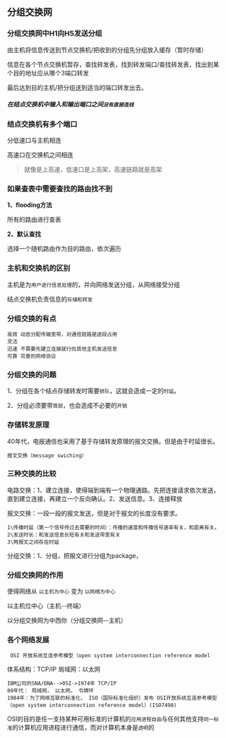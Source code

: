 ## 分组交换网
### 分组交换网中H1向H5发送分组
由主机将信息传送到节点交换机/把收到的分组先分组放入缓存（暂时存储）

信息在各个节点交换机暂存，查找转发表，找到转发端口/查找转发表，找出到某个目的地址应从哪个3端口转发

最后达到目的主机/把分组送到适当的端口转发出去。

##### 在结点交换机中输入和输出端口之间`没有直接连线`

### 结点交换机有多个端口
分低速口与主机相连

高速口在交换机之间相连
>就像是上高速，低速口是上高架，高速链路就是高架

### 如果查表中需要查找的路由找不到
**1、flooding方法**

所有的路由进行查表

**2、默认查找**

选择一个随机路由作为目的路由，依次遍历

### 主机和交换机的区别
主机是为`用户进行信息处理`的，并向网络发送分组，从网络接受分组

结点交换机负责信息的`存储和转发`

### 分组交换的有点
```
高效 动态分配传输宽带，对通信链路是逐段占用
灵活 
迅速 不需要先建立连接就行向其他主机发送信息
可靠 完善的网络协议
```

### 分组交换的问题
1、分组在各个结点存储转发时需要`排队`，这就会造成一定的`时延`。

2、分组必须要带`首部`，也会造成不必要的`开销`

### 存储转发原理
40年代，电报通信也采用了基于存储转发原理的报文交换。但是由于时延很长。

`报文交换（message swiching）`

### 三种交换的比较
电路交换：1、建立连接，使得端到端有一个物理通路。先把连接请求依次发送，直到建立连接，再建立一个反向确认。2、发送信息。3、连接释放

报文交换：一段一段的报文发送，但是对于报文的长度没有要求。
```
1\传播时延（第一个信号传过去需要的时间）：传播的速度和传播信号速率有关，和距离有关。
2\发送时长：和发送信息长短有关和发送带宽有关
3\两报文之间存在时延
```
分组交换：1、分组，把报文进行分组为package，

### 分组交换网的作用
使得网络从 `以主机为中心` 变为 `以网络为中心`

以主机位中心（主机--终端）

以分组交换网为中西你（分组交换网--主机）

### 各个网络发展
` OSI 开放系统互连参考模型（open system interconnection reference model`

体系结构：TCP/IP 局域网：以太网
```
IBM公司的SNA/DNA-->0SI->1974年 TCP/IP
80年代： 局域网， 以太网， 令牌环
1984年：为了网络互联的标准化， ISO（国际标准化组织）发布 OSI开放系统互连参考模型（open system interconnection reference model）(ISO7498)
```
OSI的目的是任一支持某种可用标准的计算机的`应用进程自由`与任何其他支持`同一标准`的计算机应用进程进行通信，而对计算机本身是`透明`的
